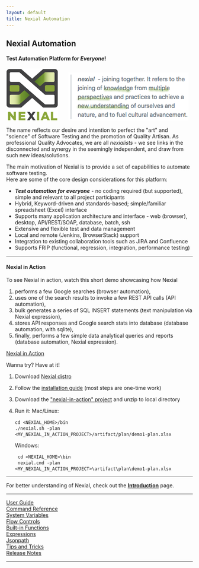 ```yaml
---
layout: default
title: Nexial Automation
---
```



## Nexial Automation

#### Test Automation Platform for _Everyone_!

<img src="image/logo-x.png" alt="Nexial" style="box-shadow:none"/>
&nbsp;&nbsp;&nbsp;&nbsp;&nbsp;
<img src="image/nexial-caption.png" alt="Test Automation Platform for Everyone" style="box-shadow:none"/>

The name reflects our desire and intention to perfect the "art" and "science" of Software Testing and the promotion of 
Quality Artisan.  As professional Quality Advocates, we are all _nexialists_ - we see links in the disconnected and 
synergy in the seemingly independent, and draw from such new ideas/solutions.

The main motivation of Nexial is to provide a set of capabilities to automate software testing.  
Here are some of the core design considerations for this platform:

- ***Test automation for everyone*** - no coding required (but supported), simple and 
  relevant to all project participants
- Hybrid, Keyword-driven and standards-based; simple/familiar spreadsheet (Excel) interface
- Supports many application architecture and interface - web (browser), desktop, API/REST/SOAP, database, batch, ssh
- Extensive and flexible test and data management
- Local and remote (Jenkins, BrowserStack) support
- Integration to existing collaboration tools such as JIRA and Confluence
- Supports FRIP (functional, regression, integration, performance testing)

---------------------------------------------

#### Nexial in Action
To see Nexial in action, watch this short demo showcasing how Nexial 
1. performs a few Google searches (browser automation), 
2. uses one of the search results to invoke a few REST API calls (API automation),
3. bulk generates a series of SQL INSERT statements (text manipulation via Nexial expression),
4. stores API responses and Google search stats into database (database automation, with sqlite),
5. finally, performs a few simple data analytical queries and reports (database automation, Nexial expression). 

[Nexial in Action](https://www.youtube.com/watch?v=b372XikN1YU)

Wanna try? Have at it!
1. Download [Nexial distro](https://github.com/nexiality/nexial-core/releases)
2. Follow the [installation guide](https://nexiality.github.io/documentation/userguide/InstallingNexial) (most steps are one-time work)
3. Download the ["nexial-in-action" project](nexial-in-action.zip) and unzip to local directory
4. Run it:
   Mac/Linux:
	```
	cd <NEXIAL_HOME>/bin
	./nexial.sh -plan <MY_NEXIAL_IN_ACTION_PROJECT>/artifact/plan/demo1-plan.xlsx
	```
	
   Windows:
   ```
	cd <NEXIAL_HOME>\bin
	nexial.cmd -plan <MY_NEXIAL_IN_ACTION_PROJECT>\artifact\plan\demo1-plan.xlsx
   ```

---------------------------------------------

For better understanding of Nexial, check out the **[Introduction](userguide/IntroductionAndFAQ)** page.

---------------------------------------------

<div class="quick_link"><a href="userguide">User Guide</a></div>
<div class="quick_link"><a href="commands">Command Reference</a></div>
<div class="quick_link"><a href="systemvars">System Variables</a></div>
<div class="quick_link"><a href="flowcontrols">Flow Controls</a></div>

<div style="clear:both" />

<div class="quick_link"><a href="functions">Built-in Functions</a></div>
<div class="quick_link"><a href="expressions">Expressions</a></div>
<div class="quick_link"><a href="jsonpath">Jsonpath</a></div>
<div class="quick_link"><a href="tipsandtricks">Tips and Tricks</a></div>

<div style="clear:both" />


<div class="quick_link"><a href="release">Release Notes</a></div>

<div style="clear:both" />

---------------------------------------------

